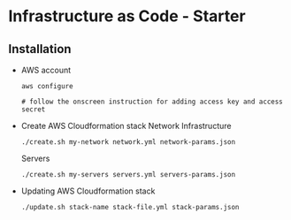 # Infrastructure as Code - Starter

## Installation

- AWS account
    ```
    aws configure

    # follow the onscreen instruction for adding access key and access secret
    ```

- Create AWS Cloudformation stack
    Network Infrastructure
    ```
    ./create.sh my-network network.yml network-params.json 
    ```

    Servers
    ```
    ./create.sh my-servers servers.yml servers-params.json 
    ```

- Updating AWS Cloudformation stack
    ```
    ./update.sh stack-name stack-file.yml stack-params.json
    ```